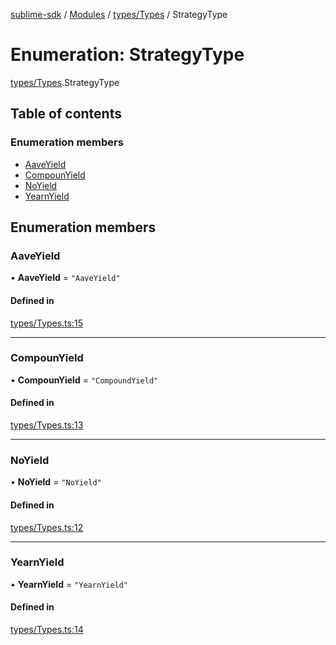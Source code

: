 [sublime-sdk](../README.md) / [Modules](../modules.md) / [types/Types](../modules/types_Types.md) / StrategyType

# Enumeration: StrategyType

[types/Types](../modules/types_Types.md).StrategyType

## Table of contents

### Enumeration members

- [AaveYield](types_Types.StrategyType.md#aaveyield)
- [CompounYield](types_Types.StrategyType.md#compounyield)
- [NoYield](types_Types.StrategyType.md#noyield)
- [YearnYield](types_Types.StrategyType.md#yearnyield)

## Enumeration members

### AaveYield

• **AaveYield** = `"AaveYield"`

#### Defined in

[types/Types.ts:15](https://github.com/sublime-finance/sublime-sdk/blob/8d25170/src/types/Types.ts#L15)

___

### CompounYield

• **CompounYield** = `"CompoundYield"`

#### Defined in

[types/Types.ts:13](https://github.com/sublime-finance/sublime-sdk/blob/8d25170/src/types/Types.ts#L13)

___

### NoYield

• **NoYield** = `"NoYield"`

#### Defined in

[types/Types.ts:12](https://github.com/sublime-finance/sublime-sdk/blob/8d25170/src/types/Types.ts#L12)

___

### YearnYield

• **YearnYield** = `"YearnYield"`

#### Defined in

[types/Types.ts:14](https://github.com/sublime-finance/sublime-sdk/blob/8d25170/src/types/Types.ts#L14)
